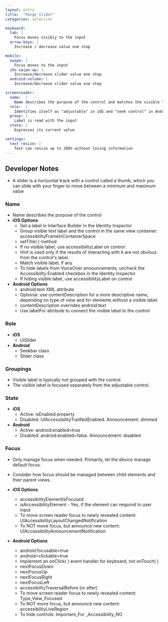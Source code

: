 ```yaml
---
layout: entry
title:  "Range slider"
categories: selection

keyboard:
  tab: |
    Focus moves visibly to the input
  arrow-keys: |
    Increase / decrease value one step

mobile:
  swipe: |
    Focus moves to the input
  iOs-swipe-up: |
    Increase/decrease slider value one step
  android-volume: |
    Increase/decrease slider value one step

screenreader:
  name:  |
    Name describes the purpose of the control and matches the visible label - iOS only
  role:  |
    Identifies itself as "adjustable" in iOS and "seek control" in Android
  group: |
    Label is read with the input
  state: |
    Expresses its current value

settings:
  text resize: |
    Text can resize up to 200% without losing information
---
```


## Developer Notes


- A slider is a horizontal track with a control called a thumb, which you  
  can slide with your finger to move between a minimum and maximum value

### Name

- Name describes the purpose of the control
- **iOS Options**
  - Set a label in Interface Builder in the Identity Inspector
  - Group visible text label and the control in the same view container: accessibilityFrameInContainerSpace
  - setTitle( ) method
  - If no visible label, use accessibilityLabel on control
  - Hint is used only if the results of interacting with it are not obvious from the control's label.
  - Match visible label, if any
  - To hide labels from VoiceOver announcements, uncheck the Accessibility Enabled checkbox in the Identity Inspector
  - If hiding visible label, use accessibilityLabel on control
- **Android Options**  
  - android:text XML attribute
  - Optional: use contentDescription for a more descriptive name, depending on type of view and for elements without a visible label.
  - contentDescription overrides android:text  
  - Use labelFor attribute to connect the visible label to the control

### Role

- **iOS**
  - UISlider
- **Android**
  - Seekbar class
  - Slider class

### Groupings

- Visible label is typically not grouped with the control.
- The visible label is focused separately from the adjustable control.  
  

### State

- **iOS**  
  - Active: isEnabled property
  - Disabled: UIAccessibilityTraitNotEnabled. Announcement: dimmed
- **Android**
  - Active: android:enabled=true
  - Disabled: android:enabled=false. Announcement: disabled

### Focus

- Only manage focus when needed. Primarily, let the device manage default focus.  
  
- Consider how focus should be managed between child elements and their parent views.
- **iOS Options**
  - accessibilityElementIsFocused  
  - isAccessibilityElement - Yes, if the element can respond to user input
  - To move screen reader focus to newly revealed content: UIAccessibilityLayoutChangedNotification
  - To NOT move focus, but announce new content: UIAccessibilityAnnouncementNotification
- **Android Options**
  - android:focusable=true
  - android=clickable=true
  - Implement an onClick( ) event handler for keyboard, not onTouch( )
  - nextFocusDown
  - nextFocusUp
  - nextFocusRight
  - nextFocusLeft
  - accessibilityTraversalBefore (or after)
  - To move screen reader focus to newly revealed content: Type_View_Focused
  - To NOT move focus, but announce new content: accessibilityLiveRegion
  - To hide controls: Important_For _Accessibility_NO